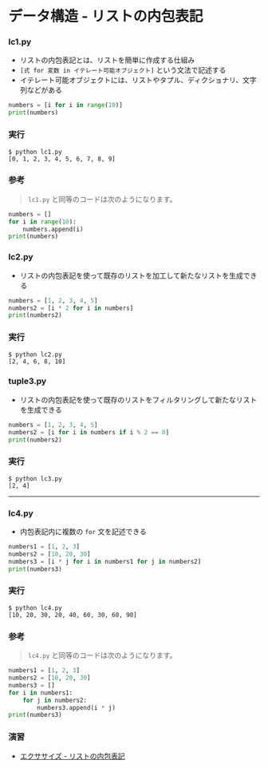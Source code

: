 # データ構造 - リストの内包表記

### lc1.py

* リストの内包表記とは、リストを簡単に作成する仕組み
* `[式 for 変数 in イテレート可能オブジェクト]` という文法で記述する
* イテレート可能オブジェクトには、リストやタプル、ディクショナリ、文字列などがある

``` python
numbers = [i for i in range(10)]
print(numbers)
```

### 実行

``` 
$ python lc1.py
[0, 1, 2, 3, 4, 5, 6, 7, 8, 9]
```

### 参考

> `lc1.py` と同等のコードは次のようになります。

``` python
numbers = []
for i in range(10):
    numbers.append(i)
print(numbers)
```

### lc2.py

* リストの内包表記を使って既存のリストを加工して新たなリストを生成できる

``` python
numbers = [1, 2, 3, 4, 5]
numbers2 = [i * 2 for i in numbers]
print(numbers2)
```

### 実行

``` 
$ python lc2.py
[2, 4, 6, 8, 10]
```

### tuple3.py

* リストの内包表記を使って既存のリストをフィルタリングして新たなリストを生成できる

``` python
numbers = [1, 2, 3, 4, 5]
numbers2 = [i for i in numbers if i % 2 == 0]
print(numbers2)
```

### 実行

``` 
$ python lc3.py
[2, 4]
```

---

### lc4.py

* 内包表記内に複数の `for` 文を記述できる

``` python
numbers1 = [1, 2, 3]
numbers2 = [10, 20, 30]
numbers3 = [i * j for i in numbers1 for j in numbers2]
print(numbers3)
```

### 実行

``` 
$ python lc4.py
[10, 20, 30, 20, 40, 60, 30, 60, 90]
```

### 参考

> `lc4.py` と同等のコードは次のようになります。

``` python
numbers1 = [1, 2, 3]
numbers2 = [10, 20, 30]
numbers3 = []
for i in numbers1:
    for j in numbers2:
        numbers3.append(i * j)
print(numbers3)
```

### 演習

* [エクササイズ - リストの内包表記](../ex/08_basic_ex.md)
